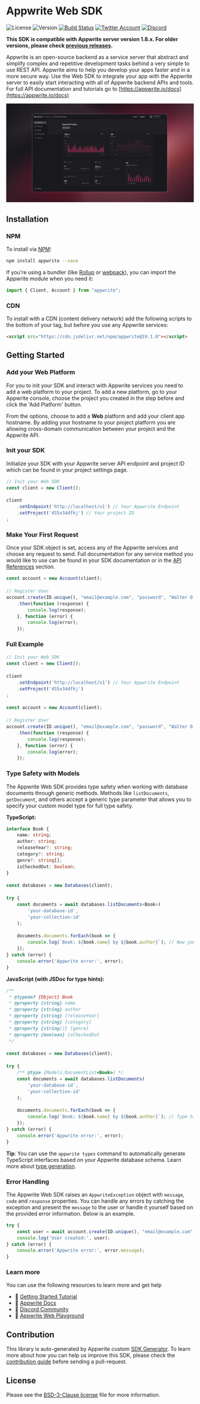 # Appwrite Web SDK

![License](https://img.shields.io/github/license/appwrite/sdk-for-web.svg?style=flat-square)
![Version](https://img.shields.io/badge/api%20version-1.8.0-blue.svg?style=flat-square)
[![Build Status](https://img.shields.io/travis/com/appwrite/sdk-generator?style=flat-square)](https://travis-ci.com/appwrite/sdk-generator)
[![Twitter Account](https://img.shields.io/twitter/follow/appwrite?color=00acee&label=twitter&style=flat-square)](https://twitter.com/appwrite)
[![Discord](https://img.shields.io/discord/564160730845151244?label=discord&style=flat-square)](https://appwrite.io/discord)

**This SDK is compatible with Appwrite server version 1.8.x. For older versions, please check [previous releases](https://github.com/appwrite/sdk-for-web/releases).**

Appwrite is an open-source backend as a service server that abstract and simplify complex and repetitive development tasks behind a very simple to use REST API. Appwrite aims to help you develop your apps faster and in a more secure way. Use the Web SDK to integrate your app with the Appwrite server to easily start interacting with all of Appwrite backend APIs and tools. For full API documentation and tutorials go to [https://appwrite.io/docs](https://appwrite.io/docs)

![Appwrite](https://github.com/appwrite/appwrite/raw/main/public/images/github.png)

## Installation

### NPM

To install via [NPM](https://www.npmjs.com/):

```bash
npm install appwrite --save
```

If you're using a bundler (like [Rollup](https://rollupjs.org/) or [webpack](https://webpack.js.org/)), you can import the Appwrite module when you need it:

```js
import { Client, Account } from "appwrite";
```

### CDN

To install with a CDN (content delivery network) add the following scripts to the bottom of your <body> tag, but before you use any Appwrite services:

```html
<script src="https://cdn.jsdelivr.net/npm/appwrite@19.1.0"></script>
```


## Getting Started

### Add your Web Platform

For you to init your SDK and interact with Appwrite services you need to add a web platform to your project. To add a new platform, go to your Appwrite console, choose the project you created in the step before and click the 'Add Platform' button.

From the options, choose to add a **Web** platform and add your client app hostname. By adding your hostname to your project platform you are allowing cross-domain communication between your project and the Appwrite API.

### Init your SDK

Initialize your SDK with your Appwrite server API endpoint and project ID which can be found in your project settings page.

```js
// Init your Web SDK
const client = new Client();

client
    .setEndpoint('http://localhost/v1') // Your Appwrite Endpoint
    .setProject('455x34dfkj') // Your project ID
;
```

### Make Your First Request

Once your SDK object is set, access any of the Appwrite services and choose any request to send. Full documentation for any service method you would like to use can be found in your SDK documentation or in the [API References](https://appwrite.io/docs) section.

```js
const account = new Account(client);

// Register User
account.create(ID.unique(), "email@example.com", "password", "Walter O'Brien")
    .then(function (response) {
        console.log(response);
    }, function (error) {
        console.log(error);
    });

```

### Full Example

```js
// Init your Web SDK
const client = new Client();

client
    .setEndpoint('http://localhost/v1') // Your Appwrite Endpoint
    .setProject('455x34dfkj')
;

const account = new Account(client);

// Register User
account.create(ID.unique(), "email@example.com", "password", "Walter O'Brien")
    .then(function (response) {
        console.log(response);
    }, function (error) {
        console.log(error);
    });
```

### Type Safety with Models

The Appwrite Web SDK provides type safety when working with database documents through generic methods. Methods like `listDocuments`, `getDocument`, and others accept a generic type parameter that allows you to specify your custom model type for full type safety.

**TypeScript:**
```typescript
interface Book {
    name: string;
    author: string;
    releaseYear?: string;
    category?: string;
    genre?: string[];
    isCheckedOut: boolean;
}

const databases = new Databases(client);

try {
    const documents = await databases.listDocuments<Book>(
        'your-database-id',
        'your-collection-id'
    );
    
    documents.documents.forEach(book => {
        console.log(`Book: ${book.name} by ${book.author}`); // Now you have full type safety
    });
} catch (error) {
    console.error('Appwrite error:', error);
}
```

**JavaScript (with JSDoc for type hints):**
```javascript
/**
 * @typedef {Object} Book
 * @property {string} name
 * @property {string} author
 * @property {string} [releaseYear]
 * @property {string} [category]
 * @property {string[]} [genre]
 * @property {boolean} isCheckedOut
 */

const databases = new Databases(client);

try {
    /** @type {Models.DocumentList<Book>} */
    const documents = await databases.listDocuments(
        'your-database-id',
        'your-collection-id'
    );
    
    documents.documents.forEach(book => {
        console.log(`Book: ${book.name} by ${book.author}`); // Type hints available in IDE
    });
} catch (error) {
    console.error('Appwrite error:', error);
}
```

**Tip**: You can use the `appwrite types` command to automatically generate TypeScript interfaces based on your Appwrite database schema. Learn more about [type generation](https://appwrite.io/docs/products/databases/type-generation).

### Error Handling

The Appwrite Web SDK raises an `AppwriteException` object with `message`, `code` and `response` properties. You can handle any errors by catching the exception and present the `message` to the user or handle it yourself based on the provided error information. Below is an example.

```javascript
try {
    const user = await account.create(ID.unique(), "email@example.com", "password", "Walter O'Brien");
    console.log('User created:', user);
} catch (error) {
    console.error('Appwrite error:', error.message);
}
```

### Learn more

You can use the following resources to learn more and get help
- 🚀 [Getting Started Tutorial](https://appwrite.io/docs/getting-started-for-web)
- 📜 [Appwrite Docs](https://appwrite.io/docs)
- 💬 [Discord Community](https://appwrite.io/discord)
- 🚂 [Appwrite Web Playground](https://github.com/appwrite/playground-for-web)


## Contribution

This library is auto-generated by Appwrite custom [SDK Generator](https://github.com/appwrite/sdk-generator). To learn more about how you can help us improve this SDK, please check the [contribution guide](https://github.com/appwrite/sdk-generator/blob/master/CONTRIBUTING.md) before sending a pull-request.

## License

Please see the [BSD-3-Clause license](https://raw.githubusercontent.com/appwrite/appwrite/master/LICENSE) file for more information.